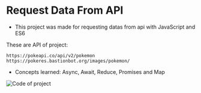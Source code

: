 # Request Data From API

- This project was made for requesting datas from api with JavaScript and ES6

These are API of project: 

	https://pokeapi.co/api/v2/pokemon
	https://pokeres.bastionbot.org/images/pokemon/

- Concepts learned:
	Async, Await, Reduce, Promises and Map

![Code of project](https://imgur.com/qTFHK76 "Code of project")
